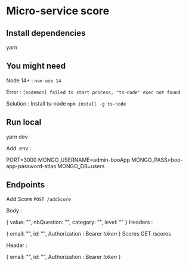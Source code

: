 # Micro-service score

## Install dependencies

yarn

## You might need

Node 14+ : `nvm use 14`

Error : `[nodemon] failed to start process, "ts-node" exec not found`

Solution : Install ts-node `npm install -g ts-node`

## Run local

yarn dev

Add .env :

PORT=3000
MONGO_USERNAME=admin-booApp
MONGO_PASS=boo-app-password-atlas
MONGO_DB=users

## Endpoints

Add Score
`POST /addScore`

Body :

{
value: "",
nbQuestion: "",
category: "",
level: ""
}
Headers :

{
email: "",
id: "",
Authorization : Bearer _token_
}
Scores
GET /scores

Header :

{
email: "",
id: "",
Authorization : Bearer _token_
}
